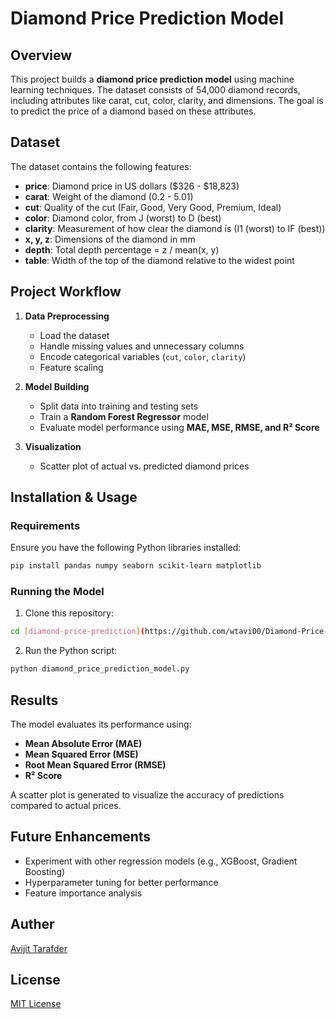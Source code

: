 # Diamond Price Prediction Model

## Overview
This project builds a **diamond price prediction model** using machine learning techniques. The dataset consists of 54,000 diamond records, including attributes like carat, cut, color, clarity, and dimensions. The goal is to predict the price of a diamond based on these attributes.

## Dataset
The dataset contains the following features:
- **price**: Diamond price in US dollars ($326 - $18,823)
- **carat**: Weight of the diamond (0.2 - 5.01)
- **cut**: Quality of the cut (Fair, Good, Very Good, Premium, Ideal)
- **color**: Diamond color, from J (worst) to D (best)
- **clarity**: Measurement of how clear the diamond is (I1 (worst) to IF (best))
- **x, y, z**: Dimensions of the diamond in mm
- **depth**: Total depth percentage = z / mean(x, y)
- **table**: Width of the top of the diamond relative to the widest point

## Project Workflow
1. **Data Preprocessing**
   - Load the dataset
   - Handle missing values and unnecessary columns
   - Encode categorical variables (`cut`, `color`, `clarity`)
   - Feature scaling
   
2. **Model Building**
   - Split data into training and testing sets
   - Train a **Random Forest Regressor** model
   - Evaluate model performance using **MAE, MSE, RMSE, and R² Score**

3. **Visualization**
   - Scatter plot of actual vs. predicted diamond prices

## Installation & Usage

### Requirements

Ensure you have the following Python libraries installed:

```bash
pip install pandas numpy seaborn scikit-learn matplotlib
```

### Running the Model

1. Clone this repository:

```bash
cd [diamond-price-prediction](https://github.com/wtavi00/Diamond-Price-Prediction-Model)
```

2. Run the Python script:

```bash
python diamond_price_prediction_model.py
```

## Results

The model evaluates its performance using:
* **Mean Absolute Error (MAE)**
* **Mean Squared Error (MSE)**
* **Root Mean Squared Error (RMSE)**
* **R² Score**

A scatter plot is generated to visualize the accuracy of predictions compared to actual prices.

## Future Enhancements

* Experiment with other regression models (e.g., XGBoost, Gradient Boosting)
* Hyperparameter tuning for better performance
* Feature importance analysis

## Auther
[Avijit Tarafder](https://github.com/wtavi00)

## License
[MIT License](https://github.com/wtavi00/Diamond-Price-Prediction-Model/blob/main/LICENSE)
